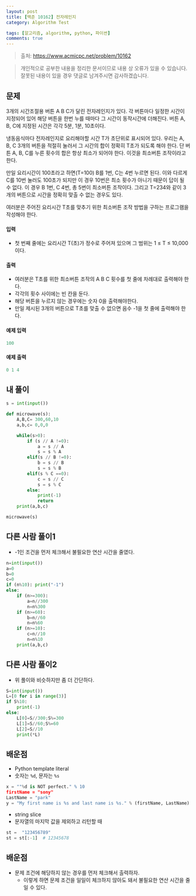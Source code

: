 ```yaml
---
layout: post
title: [백준 10162] 전자레인지
category: Algorithm Test

tags: [알고리즘, algorithm, python, 파이썬]
comments: true
---
```


> 출처: https://www.acmicpc.net/problem/10162

> 개인적으로 공부한 내용을 정리한 문서이므로 내용 상 오류가 있을 수 있습니다.
> 잘못된 내용이 있을 경우 댓글로 남겨주시면 감사하겠습니다.

## 문제
3개의 시간조절용 버튼 A B C가 달린 전자레인지가 있다. 각 버튼마다 일정한 시간이 지정되어 있어 해당 버튼을 한번 누를 때마다 그 시간이 동작시간에 더해진다. 버튼 A, B, C에 지정된 시간은 각각 5분, 1분, 10초이다.

냉동음식마다 전자레인지로 요리해야할 시간 T가 초단위로 표시되어 있다. 우리는 A, B, C 3개의 버튼을 적절히 눌러서 그 시간의 합이 정확히 T초가 되도록 해야 한다. 단 버튼 A, B, C를 누른 횟수의 합은 항상 최소가 되어야 한다. 이것을 최소버튼 조작이라고 한다. 

만일 요리시간이 100초라고 하면(T=100) B를 1번, C는 4번 누르면 된다. 이와 다르게 C를 10번 눌러도 100초가 되지만 이 경우 10번은 최소 횟수가 아니기 때문이 답이 될 수 없다. 이 경우 B 1번, C 4번, 총 5번이 최소버튼 조작이다. 그리고 T=234와 같이 3개의 버튼으로 시간을 정확히 맞출 수 없는 경우도 있다. 

여러분은 주어진 요리시간 T초를 맞추기 위한 최소버튼 조작 방법을 구하는 프로그램을 작성해야 한다. 

#### 입력
- 첫 번째 줄에는 요리시간 T(초)가 정수로 주어져 있으며 그 범위는 1 ≤ T ≤ 10,000 이다. 

#### 출력

- 여러분은 T초를 위한 최소버튼 조작의 A B C 횟수를 첫 줄에 차례대로 출력해야 한다. 
- 각각의 횟수 사이에는 빈 칸을 둔다. 
- 해당 버튼을 누르지 않는 경우에는 숫자 0을 출력해야한다. 
- 만일 제시된 3개의 버튼으로 T초를 맞출 수 없으면 음수 -1을 첫 줄에 출력해야 한다. 

#### 예제 입력

```python
100
```

#### 예제 출력

```python
0 1 4
```

## 내 풀이

```python
s = int(input())

def microwave(s):
    A,B,C= 300,60,10
    a,b,c= 0,0,0

    while(s>0):
        if (s // A !=0):
            a = s // A
            s = s % A
        elif(s // B !=0):
            b = s // B
            s = s % B
        elif(s % C ==0):
            c = s // C
            s = s % C
        else:
            print(-1)
            return
    print(a,b,c)

microwave(s)
```

## 다른 사람 풀이1

- -1인 조건을 먼저 체크해서 불필요한 연산 시간을 줄였다.

```python
n=int(input())
a=0
b=0
c=0
if (n%10): print("-1")
else:
    if (n>=300):
        a=n//300
        n=n%300
    if (n>=60):
        b=n//60
        n=n%60
    if (n>=10):
        c=n//10
        n=n%10
    print(a,b,c)
```

## 다른 사람 풀이2

- 위 풀이와 비슷하지만 좀 더 간단하다.

```python
S=int(input())
L=[0 for i in range(3)]
if S%10:
    print(-1)
else:
    L[0]=S//300;S%=300
    L[1]=S//60;S%=60
    L[2]=S//10
    print(*L)
```


## 배운점

- Python template literal
- 숫자는 `%d`, 문자는 `%s`

```python
x = ""%d is NOT perfect." % 10
firstName = "sony"
LastName = "park"
y = "My first name is %s and last name is %s." % (firstName, LastName)
```

- string slice
- 문자열의 마지막 값을 제외하고 리턴할 때

```python
st =  "123456789"
st = st[:-1]  # 12345678 
```

## 배운점

- 문제 조건에 해당하지 않는 경우를 먼저 체크해서 출력하자.
    - 이렇게 하면 문제 조건을 일일이 체크하지 않아도 돼서 불필요한 연산 시간을 줄일 수 있다.


